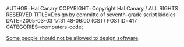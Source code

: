 AUTHOR=Hal Canary
COPYRIGHT=Copyright Hal Canary / ALL RIGHTS RESERVED
TITLE=Design by committe of seventh-grade script kiddies
DATE=2005-03-03 17:31:48-06:00 (CST)
POSTID=417
CATEGORIES=computers-code;

[Some people should not be allowed to design software](https://halcanary.org/images/netscape_8.png).
